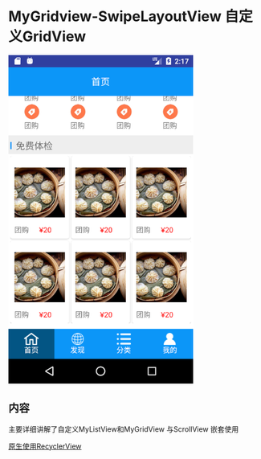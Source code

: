 # MyGridview-SwipeLayoutView 自定义GridView
![](https://github.com/huangshuyuan/MyGridview-SwipeLayoutView/blob/master/ScrollView%2BGridview/demo.png)
## 内容
主要详细讲解了自定义MyListView和MyGridView 与ScrollView 嵌套使用

[原生使用RecyclerView](https://github.com/huangshuyuan/RecylerView-SwipeLayoutView)

